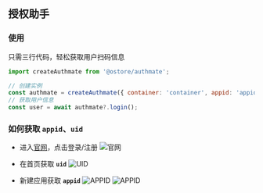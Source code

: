 ## 授权助手

### 使用
只需三行代码，轻松获取用户扫码信息
```js
import createAuthmate from '@ostore/authmate';

// 创建实例
const authmate = createAuthmate({ container: 'container', appid: 'appid', uid: 'uid', loop: true});
// 获取用户信息
const user = await authmate?.login(); 
```

### 如何获取 `appid`、`uid`
- 进入[官网](www.authmate.cn)，点击登录/注册
![官网](图片URL)

- 在首页获取 <b>`uid`</b>
![UID](图片URL)

- 新建应用获取 <b>`appid`</b>
![APPID](图片URL)
![APPID](图片URL)